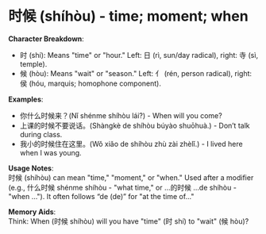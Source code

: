 # **时候 (shíhòu) - time; moment; when**

**Character Breakdown**:  
- 时 (shí): Means "time" or "hour." Left: 日 (rì, sun/day radical), right: 寺 (sì, temple).  
- 候 (hòu): Means "wait" or "season." Left: 亻 (rén, person radical), right: 侯 (hóu, marquis; homophone component).

**Examples**:  
- 你什么时候来？(Nǐ shénme shíhòu lái?) - When will you come?  
- 上课的时候不要说话。(Shàngkè de shíhòu búyào shuōhuà.) - Don’t talk during class.  
- 我小的时候住在这里。(Wǒ xiǎo de shíhòu zhù zài zhèlǐ.) - I lived here when I was young.

**Usage Notes**:  
时候 (shíhòu) can mean "time," "moment," or "when." Used after a modifier (e.g., 什么时候 shénme shíhòu - "what time," or …的时候 …de shíhòu - "when …"). It often follows “de (de)” for "at the time of…"

**Memory Aids**:  
Think: When (时候 shíhòu) will you have "time" (时 shí) to "wait" (候 hòu)?